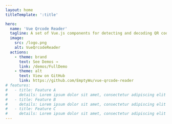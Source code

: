 ```yaml
---
layout: home
titleTemplate: ':title'

hero:
  name: 'Vue Qrcode Reader'
  tagline: A set of Vue.js components for detecting and decoding QR codes.
  image:
    src: /logo.png
    alt: VueQrcodeReader
  actions:
    - theme: brand
      text: See Demos →
      link: /demos/FullDemo
    - theme: alt
      text: View on GitHub
      link: https://github.com/EmptyWu/vue-qrcode-reader
# features:
#   - title: Feature A
#     details: Lorem ipsum dolor sit amet, consectetur adipiscing elit
#   - title: Feature B
#     details: Lorem ipsum dolor sit amet, consectetur adipiscing elit
#   - title: Feature C
#     details: Lorem ipsum dolor sit amet, consectetur adipiscing elit
---
```

